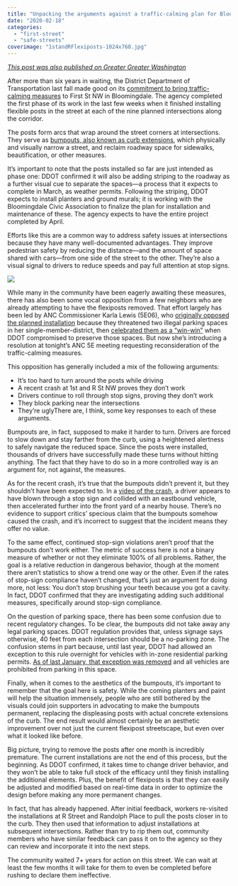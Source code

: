 ```yaml
---
title: "Unpacking the arguments against a traffic-calming plan for Bloomingdale"
date: "2020-02-18"
categories: 
  - "first-street"
  - "safe-streets"
coverimage: "1standRFlexiposts-1024x768.jpg"
---
```


_[This post was also published on Greater Greater Washington](https://ggwash.org/view/76190/bloomingdale-bumpouts-first-street-nw-ddot)_

After more than six years in waiting, the District Department of Transportation last fall made good on its [commitment to bring traffic-calming measures](https://ggwash.org/view/74076/curb-extensions-are-finally-coming-to-bloomingdale) to First St NW in Bloomingdale. The agency completed the first phase of its work in the last few weeks when it finished installing flexible posts in the street at each of the nine planned intersections along the corridor.

The posts form arcs that wrap around the street corners at intersections. They serve as [bumpouts, also known as curb extensions](https://nacto.org/publication/urban-street-design-guide/street-design-elements/curb-extensions/), which physically and visually narrow a street, and reclaim roadway space for sidewalks, beautification, or other measures.

It’s important to note that the posts installed so far are just intended as phase one: DDOT confirmed it will also be adding striping to the roadway as a further visual cue to separate the spaces—a process that it expects to complete in March, as weather permits. Following the striping, DDOT expects to install planters and ground murals; it is working with the Bloomingdale Civic Association to finalize the plan for installation and maintenance of these. The agency expects to have the entire project completed by April.

Efforts like this are a common way to address safety issues at intersections because they have many well-documented advantages. They improve pedestrian safety by reducing the distance—and the amount of space shared with cars—from one side of the street to the other. They’re also a visual signal to drivers to reduce speeds and pay full attention at stop signs.

![](/images/1standRFlexiposts-1024x768.jpg)

While many in the community have been eagerly awaiting these measures, there has also been some vocal opposition from a few neighbors who are already attempting to have the flexiposts removed. That effort largely has been led by ANC Commissioner Karla Lewis (5E06), who [originally opposed the planned installation](https://ggwash.org/view/74076/curb-extensions-are-finally-coming-to-bloomingdale) because they threatened two illegal parking spaces in her single-member-district, then [celebrated them as a “win-win”](https://ggwash.org/view/74076/curb-extensions-are-finally-coming-to-bloomingdale#comment_414178) when DDOT compromised to preserve those spaces. But now she’s introducing a resolution at tonight’s ANC 5E meeting requesting reconsideration of the traffic-calming measures.

This opposition has generally included a mix of the following arguments:

- It’s too hard to turn around the posts while driving
- A recent crash at 1st and R St NW proves they don’t work
- Drivers continue to roll through stop signs, proving they don’t work
- They block parking near the intersections
- They’re uglyThere are, I think, some key responses to each of these arguments.

Bumpouts are, in fact, supposed to make it harder to turn. Drivers are forced to slow down and stay farther from the curb, using a heightened alertness to safely navigate the reduced space. Since the posts were installed, thousands of drivers have successfully made these turns without hitting anything. The fact that they have to do so in a more controlled way is an argument for, not against, the measures.

As for the recent crash, it’s true that the bumpouts didn’t prevent it, but they shouldn’t have been expected to. In a [video of the crash](https://ring.com/share/6781593566132917426), a driver appears to have blown through a stop sign and collided with an eastbound vehicle, then accelerated further into the front yard of a nearby house. There’s no evidence to support critics’ specious claim that the bumpouts somehow caused the crash, and it’s incorrect to suggest that the incident means they offer no value.

To the same effect, continued stop-sign violations aren’t proof that the bumpouts don’t work either. The metric of success here is not a binary measure of whether or not they eliminate 100% of all problems. Rather, the goal is a relative reduction in dangerous behavior, though at the moment there aren’t statistics to show a trend one way or the other. Even if the rates of stop-sign compliance haven’t changed, that’s just an argument for doing more, not less: You don’t stop brushing your teeth because you got a cavity. In fact, DDOT confirmed that they are investigating adding such additional measures, specifically around stop-sign compliance.

On the question of parking space, there has been some confusion due to recent regulatory changes. To be clear, the bumpouts did not take away any legal parking spaces. DDOT regulation provides that, unless signage says otherwise, 40 feet from each intersection should be a no-parking zone. The confusion stems in part because, until last year, DDOT had allowed an exception to this rule overnight for vehicles with in-zone residential parking permits. [As of last January, that exception was removed](https://ddot.dc.gov/release/ddot-install-100-sidewalk-parking-corrals-%C2%A0dockless%C2%A0vehicles) and all vehicles are prohibited from parking in this space.

Finally, when it comes to the aesthetics of the bumpouts, it’s important to remember that the goal here is safety. While the coming planters and paint will help the situation immensely, people who are still bothered by the visuals could join supporters in advocating to make the bumpouts permanent, replacing the displeasing posts with actual concrete extensions of the curb. The end result would almost certainly be an aesthetic improvement over not just the current flexipost streetscape, but even over what it looked like before.

Big picture, trying to remove the posts after one month is incredibly premature. The current installations are not the end of this process, but the beginning. As DDOT confirmed, it takes time to change driver behavior, and they won’t be able to take full stock of the efficacy until they finish installing the additional elements. Plus, the benefit of flexiposts is that they can easily be adjusted and modified based on real-time data in order to optimize the design before making any more permanent changes.

In fact, that has already happened. After initial feedback, workers re-visited the installations at R Street and Randolph Place to pull the posts closer in to the curb. They then used that information to adjust installations at subsequent intersections. Rather than try to rip them out, community members who have similar feedback can pass it on to the agency so they can review and incorporate it into the next steps.

The community waited 7+ years for action on this street. We can wait at least the few months it will take for them to even be completed before rushing to declare them ineffective.
